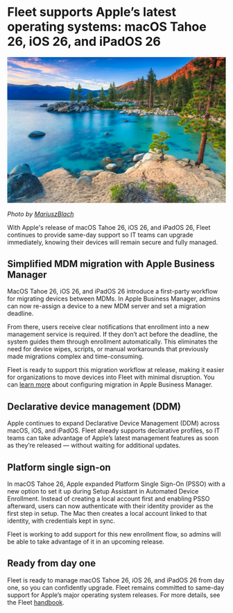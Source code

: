 # Fleet supports Apple’s latest operating systems: macOS Tahoe 26, iOS 26, and iPadOS 26 

![Fleet supports Apple’s latest operating systems: macOS Tahoe 26, iOS 26, and iPadOS 26](../website/assets/images/articles/fleet-supports-macos-26-tahoe-ios-26-and-ipados-26.jpg)

_Photo by [MariuszBlach](https://www.istockphoto.com/photo/lake-tahoe-gm480641071-36497954)_

With Apple's release of macOS Tahoe 26, iOS 26, and iPadOS 26, Fleet continues to provide same-day support so IT teams can upgrade immediately, knowing their devices will remain secure and fully managed.

## Simplified MDM migration with Apple Business Manager

MacOS Tahoe 26, iOS 26, and iPadOS 26 introduce a first-party workflow for migrating devices between MDMs. In Apple Business Manager, admins can now re-assign a device to a new MDM server and set a migration deadline.

From there, users receive clear notifications that enrollment into a new management service is required. If they don’t act before the deadline, the system guides them through enrollment automatically. This eliminates the need for device wipes, scripts, or manual workarounds that previously made migrations complex and time-consuming.

Fleet is ready to support this migration workflow at release, making it easier for organizations to move devices into Fleet with minimal disruption. You can [learn more](https://support.apple.com/guide/deployment/migrate-managed-devices-dep4acb2aa44/web) about configuring migration in Apple Business Manager.

## Declarative device management (DDM)

Apple continues to expand Declarative Device Management (DDM) across macOS, iOS, and iPadOS. Fleet already supports declarative profiles, so IT teams can take advantage of Apple’s latest management features as soon as they’re released — without waiting for additional updates.

## Platform single sign-on

In macOS Tahoe 26, Apple expanded Platform Single Sign-On (PSSO) with a new option to set it up during Setup Assistant in Automated Device Enrollment. Instead of creating a local account first and enabling PSSO afterward, users can now authenticate with their identity provider as the first step in setup. The Mac then creates a local account linked to that identity, with credentials kept in sync.

Fleet is working to add support for this new enrollment flow, so admins will be able to take advantage of it in an upcoming release.

## Ready from day one

Fleet is ready to manage macOS Tahoe 26, iOS 26, and iPadOS 26 from day one, so you can confidently upgrade. Fleet remains committed to same-day support for Apple’s major operating system releases. For more details, see the Fleet [handbook](https://fleetdm.com/handbook/engineering#provide-same-day-support-for-major-version-macos-releases).

<meta name="category" value="announcements">
<meta name="authorFullName" value="Andrey Kizimenko">
<meta name="authorGitHubUsername" value="AndreyKizimenko">
<meta name="publishedOn" value="2025-09-15">
<meta name="articleTitle" value="Fleet supports Apple’s latest operating systems: macOS Tahoe 26, iOS 26, and iPadOS 26">
<meta name="articleImageUrl" value="../website/assets/images/articles/fleet-supports-macos-26-tahoe-ios-26-and-ipados-26.jpg">
<meta name="description" value="Fleet is pleased to announce full support for macOS 26 Tahoe, iOS 26, and iPadOS 26.">
